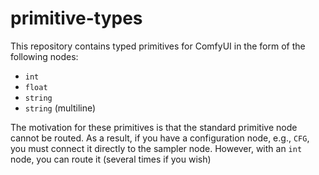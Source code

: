 # primitive-types
This repository contains typed primitives for ComfyUI in the form of the following nodes:
- `int`
- `float`
- `string`
- `string` (multiline)

The motivation for these primitives is that the standard primitive node cannot be routed. As a result, if you have a configuration node, e.g., `CFG`, you must connect it directly to the sampler node. However, with an `int` node, you can route it (several times if you wish)